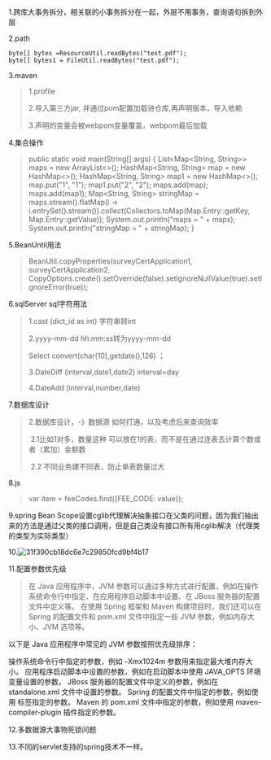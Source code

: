1.跨库大事务拆分，相关联的小事务拆分在一起，外层不用事务，查询语句拆到外层

2.path

```
byte[] bytes =ResourceUtil.readBytes("test.pdf");
byte[] bytes1 = FileUtil.readBytes("test.pdf");
```

3.maven 

>  1.profile
>
> 2.导入第三方jar, 并通过pom配置<resipoty>加载进仓库,再声明版本，导入依赖
>
> 3.声明的变量会被webpom变量覆盖，webpom最后加载

4.集合操作

> public static void main(String[] args) {   List<Map<String, String>> maps = new ArrayList<>();   HashMap<String, String> map = new HashMap<>();   HashMap<String, String> map1 = new HashMap<>();   map.put("1", "1");   map1.put("2", "2");   maps.add(map);   maps.add(map1);   Map<String, String> stringMap = maps.stream().flatMap(i -> i.entrySet().stream()).collect(Collectors.toMap(Map.Entry::getKey, Map.Entry::getValue));   System.out.println("maps = " + maps);   System.out.println("stringMap = " + stringMap); }

5.BeanUntil用法

> BeanUtil.copyProperties(surveyCertApplication1, surveyCertApplication2, CopyOptions.create().setOverride(false).setIgnoreNullValue(true).setIgnoreError(true));

6.sqlServer sql字符用法

> 1.cast (dict_id as int)   字符串转int
>
> 2.yyyy-mm-dd hh:mm:ss转为yyyy-mm-dd
>
>   Select convert(char(10),getdate(),126)  ；
>
> 3.DateDiff (interval,date1,date2)             interval=day
>
> 4.DateAdd (interval,number,date)	

7.数据库设计

> 2.数据库设计，-》数据源 如何打通，以及考虑后来查询效率
>
> ​    2.1比如1对多，数量这种  可以放在1的表，而不是在通过连表去计算个数或者（累加）金额数
>
> ​    2.2 不同业务建不同表，防止单表数量过大

8.js

> var item = feeCodes.find({FEE_CODE: value});

9.spring Bean Scope设置cglib代理解决抽象接口在父类的问题，因为我们抽出来的方法是通过父类的接口调用，但是自己类没有接口所有用cglib解决（代理类的类型为实际类型）

10.![31f390cb18dc6e7c29850fcd9bf4b17](D:\project\lurenjiaspring\md\up.assets\31f390cb18dc6e7c29850fcd9bf4b17.png)

11.配置参数优先级
> 在 Java 应用程序中，JVM 参数可以通过多种方式进行配置，例如在操作系统命令行中指定、在应用程序启动脚本中设置、在 JBoss 服务器的配置文件中定义等。
> 在使用 Spring 框架和 Maven 构建项目时，我们还可以在 Spring 的配置文件和 pom.xml 文件中指定一些 JVM 参数，例如内存大小、JVM 选项等。

以下是 Java 应用程序中常见的 JVM 参数按照优先级排序：

操作系统命令行中指定的参数，例如 -Xmx1024m 参数用来指定最大堆内存大小。
应用程序启动脚本中设置的参数，例如在启动脚本中使用 JAVA_OPTS 环境变量设置的参数。
JBoss 服务器的配置文件中定义的参数，例如在 standalone.xml 文件中设置的参数。
Spring 的配置文件中指定的参数，例如使用 <jvm-args> 标签指定的参数。
Maven 的 pom.xml 文件中指定的参数，例如使用 maven-compiler-plugin 插件指定的参数。

12.多数据源大事物死锁问题

13.不同的servlet支持的spring技术不一样。
